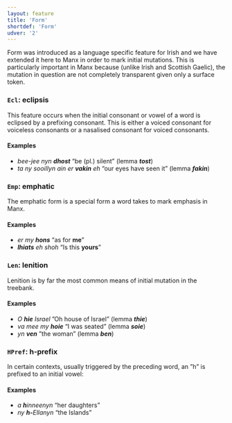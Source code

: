 ```yaml
---
layout: feature
title: 'Form'
shortdef: 'Form'
udver: '2'
---
```

Form was introduced as a language specific feature for Irish and we have extended it here to Manx in order to mark initial mutations. This is particularly important in Manx because (unlike Irish and Scottish Gaelic), the mutation in question are not completely transparent given only a surface token.


### <a name="Ecl">`Ecl`</a>: eclipsis

This feature occurs when the initial consonant or vowel of a word is eclipsed by a prefixing consonant. This is either a voiced consonant for voiceless consonants or a nasalised consonant for voiced consonants.

#### Examples

* _bee-jee nyn <b>dhost</b>_ “be (pl.) silent” (lemma _<b>tost</b>_)
* _ta ny sooillyn ain er <b>vakin</b> eh_ “our eyes have seen it” (lemma _<b>fakin</b>_)

### <a name="Emp">`Emp`</a>: emphatic

The emphatic form is a special form a word takes to mark emphasis in Manx.

#### Examples

* _er my <b>hons</b>_ “as for <b>me</b>”
* _<b>lhiats</b> eh shoh_ “Is this <b>yours</b>”

### <a name="Len">`Len`</a>: lenition

Lenition is by far the most common means of initial mutation in the treebank.

#### Examples

* _O <b>hie</b> Israel_ ”Oh house of Israel” (lemma _<b>thie</b>_)
* _va mee my <b>hoie</b>_ “I was seated” (lemma _<b>soie</b>_)
* _yn <b>ven</b>_ ”the woman” (lemma _<b>ben</b>_)

### <a name="HPref">`HPref`</a>: h-prefix

In certain contexts, usually triggered by the preceding word, an ”h” is prefixed to an initial vowel:

#### Examples

* _a <b>h</b>inneenyn_ “her daughters”
* _ny <b>h-</b>Ellanyn_ “the Islands”
<!-- Interlanguage links updated Po lis 14 15:34:46 CET 2022 -->
